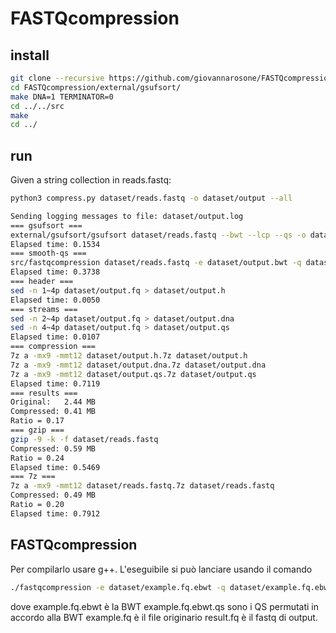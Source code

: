 # FASTQcompression

## install

```sh
git clone --recursive https://github.com/giovannarosone/FASTQcompression.git 
cd FASTQcompression/external/gsufsort/
make DNA=1 TERMINATOR=0
cd ../../src
make
cd ../
```

## run

Given a string collection in reads.fastq:

```sh
python3 compress.py dataset/reads.fastq -o dataset/output --all
```

```sh
Sending logging messages to file: dataset/output.log
=== gsufsort ===
external/gsufsort/gsufsort dataset/reads.fastq --bwt --lcp --qs -o dataset/output
Elapsed time: 0.1534
=== smooth-qs ===
src/fastqcompression dataset/reads.fastq -e dataset/output.bwt -q dataset/output.bwt.qs -f dataset/reads.fastq -o dataset/output.fq
Elapsed time: 0.3738
=== header ===
sed -n 1~4p dataset/output.fq > dataset/output.h
Elapsed time: 0.0050
=== streams ===
sed -n 2~4p dataset/output.fq > dataset/output.dna
sed -n 4~4p dataset/output.fq > dataset/output.qs
Elapsed time: 0.0107
=== compression ===
7z a -mx9 -mmt12 dataset/output.h.7z dataset/output.h
7z a -mx9 -mmt12 dataset/output.dna.7z dataset/output.dna
7z a -mx9 -mmt12 dataset/output.qs.7z dataset/output.qs
Elapsed time: 0.7119
=== results ===
Original:	2.44 MB
Compressed:	0.41 MB
Ratio = 0.17
=== gzip ===
gzip -9 -k -f dataset/reads.fastq
Compressed:	0.59 MB
Ratio = 0.24
Elapsed time: 0.5469
=== 7z ===
7z a -mx9 -mmt12 dataset/reads.fastq.7z dataset/reads.fastq
Compressed:	0.49 MB
Ratio = 0.20
Elapsed time: 0.7912
```


## FASTQcompression

Per compilarlo usare g++.
L'eseguibile si può lanciare usando il comando
```sh
./fastqcompression -e dataset/example.fq.ebwt -q dataset/example.fq.ebwt.qs -f dataset/example.fq -o result.fq
```

dove
example.fq.ebwt è la BWT
example.fq.ebwt.qs sono i QS permutati in accordo alla BWT
example.fq è il file originario
result.fq è il fastq di output.
